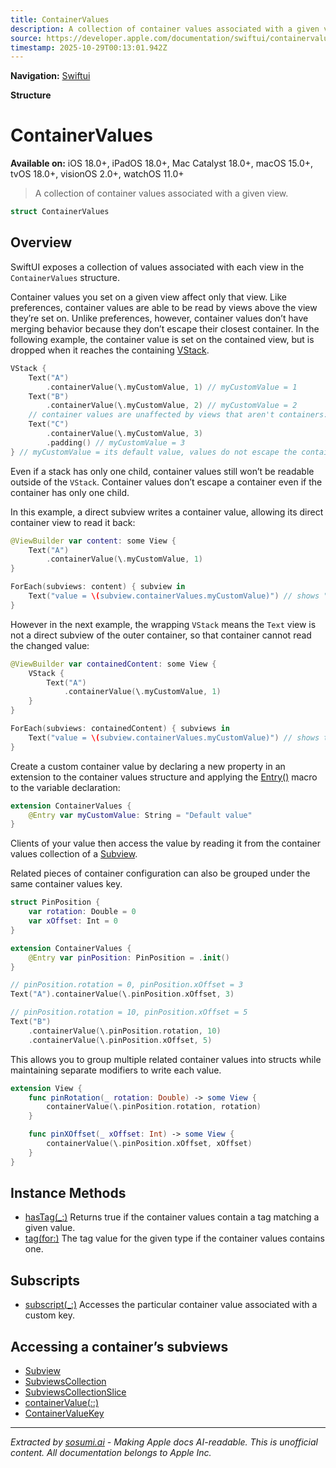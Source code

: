 ```yaml
---
title: ContainerValues
description: A collection of container values associated with a given view.
source: https://developer.apple.com/documentation/swiftui/containervalues
timestamp: 2025-10-29T00:13:01.942Z
---
```


**Navigation:** [Swiftui](/documentation/swiftui)

**Structure**

# ContainerValues

**Available on:** iOS 18.0+, iPadOS 18.0+, Mac Catalyst 18.0+, macOS 15.0+, tvOS 18.0+, visionOS 2.0+, watchOS 11.0+

> A collection of container values associated with a given view.

```swift
struct ContainerValues
```

## Overview

SwiftUI exposes a collection of values associated with each view in the `ContainerValues` structure.

Container values you set on a given view affect only that view. Like preferences, container values are able to be read by views above the view they’re set on. Unlike preferences, however, container values don’t have merging behavior because they don’t escape their closest container. In the following example, the container value is set on the contained view, but is dropped when it reaches the containing [VStack](/documentation/swiftui/vstack).

```swift
VStack {
    Text("A")
        .containerValue(\.myCustomValue, 1) // myCustomValue = 1
    Text("B")
        .containerValue(\.myCustomValue, 2) // myCustomValue = 2
    // container values are unaffected by views that aren't containers:
    Text("C")
        .containerValue(\.myCustomValue, 3)
        .padding() // myCustomValue = 3
} // myCustomValue = its default value, values do not escape the container
```

Even if a stack has only one child, container values still won’t be readable outside of the `VStack`. Container values don’t escape a container even if the container has only one child.

In this example, a direct subview writes a container value, allowing its direct container view to read it back:

```swift
@ViewBuilder var content: some View {
    Text("A")
        .containerValue(\.myCustomValue, 1)
}

ForEach(subviews: content) { subview in
    Text("value = \(subview.containerValues.myCustomValue)") // shows "value = 1"
}
```

However in the next example, the wrapping `VStack` means the `Text` view is not a direct subview of the outer container, so that container cannot read the changed value:

```swift
@ViewBuilder var containedContent: some View {
    VStack {
        Text("A")
            .containerValue(\.myCustomValue, 1)
    }
}

ForEach(subviews: containedContent) { subviews in
    Text("value = \(subview.containerValues.myCustomValue)") // shows the default value
}
```

Create a custom container value by declaring a new property in an extension to the container values structure and applying the [Entry()](/documentation/swiftui/entry()) macro to the variable declaration:

```swift
extension ContainerValues {
    @Entry var myCustomValue: String = "Default value"
}
```

Clients of your value then access the value by reading it from the container values collection of a [Subview](/documentation/swiftui/subview).

Related pieces of container configuration can also be grouped under the same container values key.

```swift
struct PinPosition {
    var rotation: Double = 0
    var xOffset: Int = 0
}

extension ContainerValues {
    @Entry var pinPosition: PinPosition = .init()
}

// pinPosition.rotation = 0, pinPosition.xOffset = 3
Text("A").containerValue(\.pinPosition.xOffset, 3)

// pinPosition.rotation = 10, pinPosition.xOffset = 5
Text("B")
    .containerValue(\.pinPosition.rotation, 10)
    .containerValue(\.pinPosition.xOffset, 5)
```

This allows you to group multiple related container values into structs while maintaining separate modifiers to write each value.

```swift
extension View {
    func pinRotation(_ rotation: Double) -> some View {
        containerValue(\.pinPosition.rotation, rotation)
    }

    func pinXOffset(_ xOffset: Int) -> some View {
        containerValue(\.pinPosition.xOffset, xOffset)
    }
}
```

## Instance Methods

- [hasTag(_:)](/documentation/swiftui/containervalues/hastag(_:)) Returns true if the container values contain a tag matching a given value.
- [tag(for:)](/documentation/swiftui/containervalues/tag(for:)) The tag value for the given type if the container values contains one.

## Subscripts

- [subscript(_:)](/documentation/swiftui/containervalues/subscript(_:)) Accesses the particular container value associated with a custom key.

## Accessing a container’s subviews

- [Subview](/documentation/swiftui/subview)
- [SubviewsCollection](/documentation/swiftui/subviewscollection)
- [SubviewsCollectionSlice](/documentation/swiftui/subviewscollectionslice)
- [containerValue(_:_:)](/documentation/swiftui/view/containervalue(_:_:))
- [ContainerValueKey](/documentation/swiftui/containervaluekey)

---

*Extracted by [sosumi.ai](https://sosumi.ai) - Making Apple docs AI-readable.*
*This is unofficial content. All documentation belongs to Apple Inc.*
